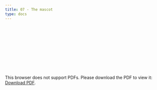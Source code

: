 ```yaml
---
title: 07 - The mascot
type: docs
---
```


<object data="/episode07.pdf" type="application/pdf" width="700px" height="700px">
    <embed src="/episode07.pdf">
        <p>This browser does not support PDFs. Please download the PDF to view it: <a href="/episode07.pdf">Download PDF</a>.</p>
    </embed>
</object>
